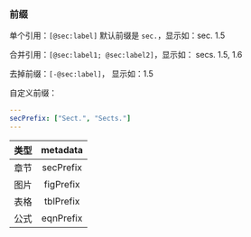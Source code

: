 ### 前缀

单个引用：`[@sec:label]` 默认前缀是 `sec.`，显示如：sec. 1.5

合并引用：`[@sec:label1; @sec:label2]`，显示如： secs. 1.5, 1.6

去掉前缀：`[-@sec:label]`， 显示如：1.5

自定义前缀：

```yaml
---
secPrefix: ["Sect.", "Sects."]
---
```

| 类型 | metadata |
| :--: | :--------: |
| 章节 | secPrefix |
| 图片 | figPrefix |
| 表格 | tblPrefix |
| 公式 | eqnPrefix |